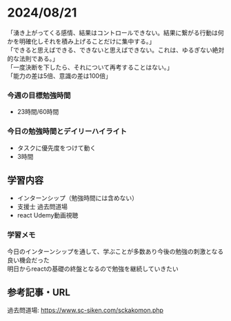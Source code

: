 # 2024/08/21
「湧き上がってくる感情、結果はコントロールできない。結果に繋がる行動は何かを明確化しそれを積み上げることだけに集中する。」  
「できると思えばできる、できないと思えばできない。これは、ゆるぎない絶対的な法則である。」  
「一度決断を下したら、それについて再考することはない。」  
「能力の差は5倍、意識の差は100倍」  
### 今週の目標勉強時間
- 23時間/60時間

### 今日の勉強時間とデイリーハイライト
- タスクに優先度をつけて動く
- 3時間

## 学習内容
- インターンシップ（勉強時間には含めない）
- 支援士 過去問道場
- react Udemy動画視聴

### 学習メモ
今日のインターンシップを通して、学ぶことが多数あり今後の勉強の刺激となる良い機会だった  
明日からreactの基礎の終盤となるので勉強を継続していきたい  

## 参考記事・URL
過去問道場: <https://www.sc-siken.com/sckakomon.php>  